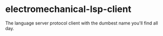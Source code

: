 # electromechanical-lsp-client
The language server protocol client with the dumbest name you'll find all day.
